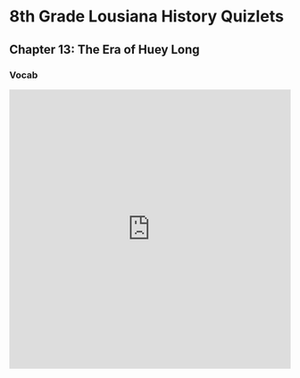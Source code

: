 # 8th Grade Lousiana History Quizlets

## Chapter 13: The Era of Huey Long

### Vocab

<iframe src="https://quizlet.com/667050863/flashcards/embed?i=367bf7&x=1jj1" height="500" width="100%" style="border:0"></iframe>
